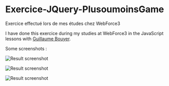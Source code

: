 # Exercice-JQuery-PlusoumoinsGame

Exercice effectué lors de mes études chez WebForce3

I have done this exercice during my studies at WebForce3 in the JavaScript lessons with [Guillaume Bouyer](https://linkedin.com/in/guillaume-bouyer-872034175).

Some screenshots :


![Result screenshot](images/screenshot_plusoumoins1.png)


![Result screenshot](images/screenshot_plusoumoins2.png)


![Result screenshot](images/screenshot_plusoumoins3.png)
